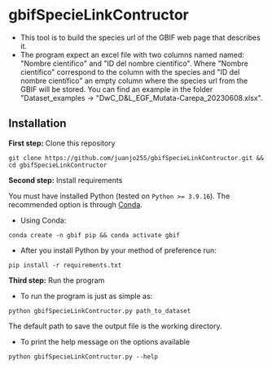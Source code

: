 # gbifSpecieLinkContructor
* This tool is to build the species url of the GBIF web page that describes it.
* The program expect an excel file with two columns named named: "Nombre científico" and "ID del nombre científico". Where "Nombre científico" correspond to the column with the species and "ID del nombre científico" an empty column where the species url from the GBIF will be stored. You can find an example in the folder "Dataset_examples ->  "DwC_D&L_EGF_Mutata-Carepa_20230608.xlsx".

## Installation

**First step:** Clone this repository

`git clone https://github.com/juanjo255/gbifSpecieLinkContructor.git && cd gbifSpecieLinkContructor`

**Second step:** Install requirements

You must have installed Python (tested on `Python >= 3.9.16`). The recommended option is through [Conda](https://docs.conda.io/en/latest/miniconda.html).

* Using Conda:

`conda create -n gbif pip && conda activate gbif`

* After you install Python by your method of preference run:

`pip install -r requirements.txt`

**Third step:** Run the program

* To run the program is just as simple as: 

`python gbifSpecieLinkContructor.py path_to_dataset`

The default path to save the output file is the working directory.

* To print the help message on the options available

`python gbifSpecieLinkContructor.py --help`
